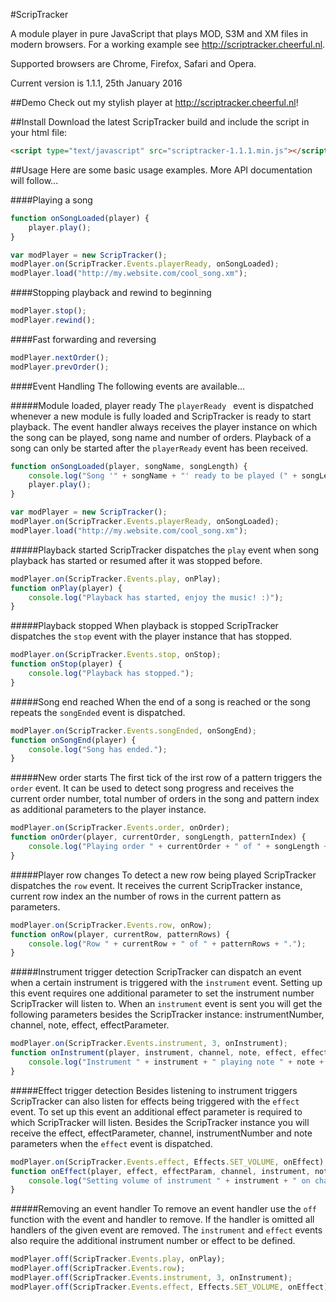 #ScripTracker

A module player in pure JavaScript that plays MOD, S3M and XM files in modern browsers. For a working example see http://scriptracker.cheerful.nl.

Supported browsers are Chrome, Firefox, Safari and Opera.

Current version is 1.1.1, 25th January 2016

##Demo
Check out my stylish player at http://scriptracker.cheerful.nl!

##Install
Download the latest ScripTracker build and include the script in your html file:
```html
<script type="text/javascript" src="scriptracker-1.1.1.min.js"></script>
```

##Usage
Here are some basic usage examples. More API documentation will follow...

####Playing a song
```javascript
function onSongLoaded(player) {
    player.play();
}

var modPlayer = new ScripTracker();
modPlayer.on(ScripTracker.Events.playerReady, onSongLoaded);
modPlayer.load("http://my.website.com/cool_song.xm");
```

####Stopping playback and rewind to beginning
```javascript
modPlayer.stop();
modPlayer.rewind();
```

####Fast forwarding and reversing
```javascript
modPlayer.nextOrder();
modPlayer.prevOrder();
```

####Event Handling
The following events are available...

#####Module loaded, player ready
The ```playerReady ``` event is dispatched whenever a new module is fully loaded and ScripTracker is ready to start playback. The event handler always receives the player instance on which the song can be played, song name and number of orders. Playback of a song can only be started after the ```playerReady``` event has been received.
```javascript
function onSongLoaded(player, songName, songLength) {
    console.log("Song '" + songName + "' ready to be played (" + songLength + " orders).");
    player.play();
}

var modPlayer = new ScripTracker();
modPlayer.on(ScripTracker.Events.playerReady, onSongLoaded);
modPlayer.load("http://my.website.com/cool_song.xm");
```

#####Playback started
ScripTracker dispatches the ```play``` event when song playback has started or resumed after it was stopped before.
```javascript
modPlayer.on(ScripTracker.Events.play, onPlay);
function onPlay(player) {
    console.log("Playback has started, enjoy the music! :)");
}
```

#####Playback stopped
When playback is stopped ScripTracker dispatches the ```stop``` event with the player instance that has stopped.
```javascript
modPlayer.on(ScripTracker.Events.stop, onStop);
function onStop(player) {
    console.log("Playback has stopped.");
}
```

#####Song end reached
When the end of a song is reached or the song repeats the ```songEnded``` event is dispatched.
```javascript
modPlayer.on(ScripTracker.Events.songEnded, onSongEnd);
function onSongEnd(player) {
    console.log("Song has ended.");
}
```

#####New order starts
The first tick of the irst row of a pattern triggers the ```order``` event. It can be used to detect song progress and receives the current order number, total number of orders in the song and pattern index as additional parameters to the player instance.
```javascript
modPlayer.on(ScripTracker.Events.order, onOrder);
function onOrder(player, currentOrder, songLength, patternIndex) {
    console.log("Playing order " + currentOrder + " of " + songLength + " (Pattern " + patternndex + ").");
}
```

#####Player row changes
To detect a new row being played ScripTracker dispatches the ```row``` event. It receives the current ScripTracker instance, current row index an the number of rows in the current pattern as parameters.
```javascript
modPlayer.on(ScripTracker.Events.row, onRow);
function onRow(player, currentRow, patternRows) {
    console.log("Row " + currentRow + " of " + patternRows + ".");
}
```

#####Instrument trigger detection
ScripTracker can dispatch an event when a certain instrument is triggered with the ```instrument``` event. Setting up this event requires one additional parameter to set the instrument number ScripTracker will listen to. When an ```instrument``` event is sent you will get the following parameters besides the ScripTracker instance: instrumentNumber, channel, note, effect, effectParameter.
```javascript
modPlayer.on(ScripTracker.Events.instrument, 3, onInstrument);
function onInstrument(player, instrument, channel, note, effect, effectParam) {
    console.log("Instrument " + instrument + " playing note " + note + " on channel " + channel + ".");
}
```

#####Effect trigger detection
Besides listening to instrument triggers ScripTracker can also listen for effects being triggered with the ```effect``` event. To set up this event an additional effect parameter is required to which ScripTracker will listen. Besides the ScripTracker instance you will receive the effect, effectParameter, channel, instrumentNumber and note parameters when the ```effect``` event is dispatched.
```javascript
modPlayer.on(ScripTracker.Events.effect, Effects.SET_VOLUME, onEffect);
function onEffect(player, effect, effectParam, channel, instrument, note) {
    console.log("Setting volume of instrument " + instrument + " on channel " + channel + " to " + effectParam + ".");
}
```

#####Removing an event handler
To remove an event handler use the ```off``` function with the event and handler to remove. If the handler is omitted all handlers of the given event are removed. The ```instrument``` and ```effect``` events also require the additional instrument number or effect to be defined.
```javascript
modPlayer.off(ScripTracker.Events.play, onPlay);
modPlayer.off(ScripTracker.Events.row);
modPlayer.off(ScripTracker.Events.instrument, 3, onInstrument);
modPlayer.off(ScripTracker.Events.effect, Effects.SET_VOLUME, onEffect);
```
